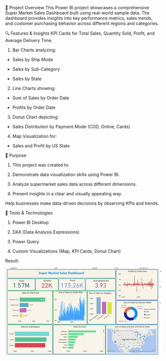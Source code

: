🧾 Project Overview
This Power BI project showcases a comprehensive Super Market Sales Dashboard built using real-world sample data. The dashboard provides insights into key performance metrics, sales trends, and customer purchasing behavior across different regions and categories.

🔍 Features & Insights
KPI Cards for Total Sales, Quantity Sold, Profit, and Average Delivery Time.

1. Bar Charts analyzing:

* Sales by Ship Mode

* Sales by Sub-Category

* Sales by State

2. Line Charts showing:

* Sum of Sales by Order Date

* Profits by Order Date

3. Donut Chart depicting:

* Sales Distribution by Payment Mode (COD, Online, Cards)

4. Map Visualization for:

* Sales and Profit by US State

🎯 Purpose
1. This project was created to:

2. Demonstrate data visualization skills using Power BI.

3. Analyze supermarket sales data across different dimensions.

4. Present insights in a clear and visually appealing way.

Help businesses make data-driven decisions by observing KPIs and trends.

🧩 Tools & Technologies
1. Power BI Desktop

2. DAX (Data Analysis Expressions)

3. Power Query

4. Custom Visualizations (Map, KPI Cards, Donut Chart)


Result:

![image alt](https://github.com/dhanush22885/supermarket-analytics-powerbi/blob/b436d086523a19fc1f4c45b98c9314abd2e4367d/sal.jpg)
